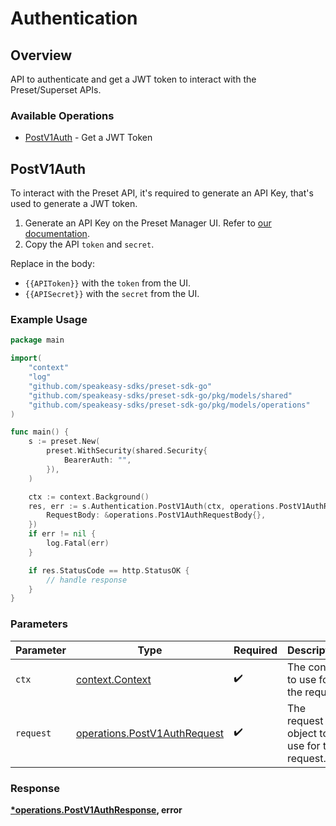 # Authentication

## Overview

API to authenticate and get a JWT token to interact with the Preset/Superset APIs.

### Available Operations

* [PostV1Auth](#postv1auth) - Get a JWT Token

## PostV1Auth

To interact with the Preset API, it's required to generate an API Key, that's used to generate a JWT token.

1. Generate an API Key on the Preset Manager UI. Refer to [our documentation](https://docs.preset.io/docs/the-preset-api).
2. Copy the API `token` and `secret`.
    

Replace in the body:

- `{{APIToken}}` with the `token` from the UI.
- `{{APISecret}}` with the `secret` from the UI.

### Example Usage

```go
package main

import(
	"context"
	"log"
	"github.com/speakeasy-sdks/preset-sdk-go"
	"github.com/speakeasy-sdks/preset-sdk-go/pkg/models/shared"
	"github.com/speakeasy-sdks/preset-sdk-go/pkg/models/operations"
)

func main() {
    s := preset.New(
        preset.WithSecurity(shared.Security{
            BearerAuth: "",
        }),
    )

    ctx := context.Background()
    res, err := s.Authentication.PostV1Auth(ctx, operations.PostV1AuthRequest{
        RequestBody: &operations.PostV1AuthRequestBody{},
    })
    if err != nil {
        log.Fatal(err)
    }

    if res.StatusCode == http.StatusOK {
        // handle response
    }
}
```

### Parameters

| Parameter                                                                    | Type                                                                         | Required                                                                     | Description                                                                  |
| ---------------------------------------------------------------------------- | ---------------------------------------------------------------------------- | ---------------------------------------------------------------------------- | ---------------------------------------------------------------------------- |
| `ctx`                                                                        | [context.Context](https://pkg.go.dev/context#Context)                        | :heavy_check_mark:                                                           | The context to use for the request.                                          |
| `request`                                                                    | [operations.PostV1AuthRequest](../../models/operations/postv1authrequest.md) | :heavy_check_mark:                                                           | The request object to use for the request.                                   |


### Response

**[*operations.PostV1AuthResponse](../../models/operations/postv1authresponse.md), error**

